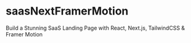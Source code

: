 # saasNextFramerMotion
Build a Stunning SaaS Landing Page with React, Next.js, TailwindCSS &amp; Framer Motion
